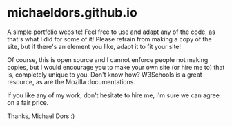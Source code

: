 # michaeldors.github.io
A simple portfolio website! Feel free to use and adapt any of the code, as that's what I did for some of it! Please refrain from making a copy of the site, but if there's an element you like, adapt it to fit your site!

Of course, this is open source and I cannot enforce people not making copies, but I would encourage you to make your own site (or hire me to) that is, completely unique to you. Don't know how? W3Schools is a great resource, as are the Mozilla documentations.

If you like any of my work, don't hesitate to hire me, I'm sure we can agree on a fair price.

Thanks,
Michael Dors :)
